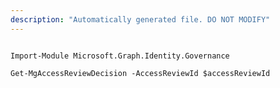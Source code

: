 ```yaml
---
description: "Automatically generated file. DO NOT MODIFY"
---
```


```powershellv1

Import-Module Microsoft.Graph.Identity.Governance

Get-MgAccessReviewDecision -AccessReviewId $accessReviewId

```